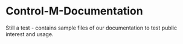 # Control-M-Documentation
Still a test - contains sample files of our documentation to test public interest and usage.
